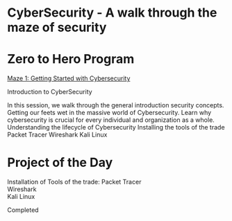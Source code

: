 # CyberSecurity - A walk through the maze of security

# Zero to Hero Program

<u>Maze 1: Getting Started with Cybersecurity</u> 

Introduction to CyberSecurity

In this session, we walk through the general introduction security concepts. Getting our feets wet in the massive world of Cybersecurity. Learn why cybersecurity is crucial for every individual and organization as a whole.
Understanding the lifecycle of Cybersecurity 
Installing the tools of the trade
Packet Tracer
Wireshark 
Kali Linux


# Project of the Day 

Installation of Tools of the trade: 
Packet Tracer        
Wireshark            
Kali Linux            

Completed 
